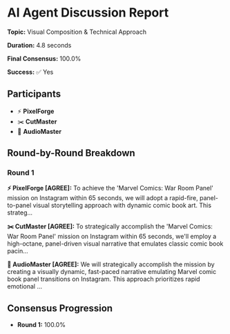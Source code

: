 # AI Agent Discussion Report

**Topic:** Visual Composition & Technical Approach

**Duration:** 4.8 seconds

**Final Consensus:** 100.0%

**Success:** ✅ Yes

## Participants

- ⚡ **PixelForge**
- ✂️ **CutMaster**
- 🎵 **AudioMaster**

## Round-by-Round Breakdown

### Round 1

**⚡ PixelForge [AGREE]:** To achieve the 'Marvel Comics: War Room Panel' mission on Instagram within 65 seconds, we will adopt a rapid-fire, panel-to-panel visual storytelling approach with dynamic comic book art. This strateg...

**✂️ CutMaster [AGREE]:** To strategically accomplish the 'Marvel Comics: War Room Panel' mission on Instagram within 65 seconds, we'll employ a high-octane, panel-driven visual narrative that emulates classic comic book pacin...

**🎵 AudioMaster [AGREE]:** We will strategically accomplish the mission by creating a visually dynamic, fast-paced narrative emulating Marvel comic book panel transitions on Instagram. This approach prioritizes rapid emotional ...

## Consensus Progression

- **Round 1:** 100.0%
